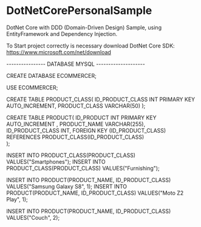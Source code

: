# DotNetCorePersonalSample
DotNet Core with DDD (Domain-Driven Design) Sample, 
using EntityFramework and Dependency Injection.

To Start project correctly is necessary download DotNet Core SDK:
https://www.microsoft.com/net/download


---------------- DATABASE MYSQL --------------------


CREATE DATABASE ECOMMERCER;

USE ECOMMERCER;

CREATE TABLE PRODUCT_CLASS(
	ID_PRODUCT_CLASS INT PRIMARY KEY AUTO_INCREMENT,
	PRODUCT_CLASS VARCHAR(50)
);


CREATE TABLE PRODUCT(
	ID_PRODUCT INT PRIMARY KEY AUTO_INCREMENT ,
	PRODUCT_NAME VARCHAR(255),
    ID_PRODUCT_CLASS INT,
    FOREIGN KEY (ID_PRODUCT_CLASS) REFERENCES PRODUCT_CLASS(ID_PRODUCT_CLASS)  
);

INSERT INTO PRODUCT_CLASS(PRODUCT_CLASS) VALUES("Smartphones");
INSERT INTO PRODUCT_CLASS(PRODUCT_CLASS) VALUES("Furnishing");

INSERT INTO PRODUCT(PRODUCT_NAME, ID_PRODUCT_CLASS) VALUES("Samsung Galaxy S8", 1);
INSERT INTO PRODUCT(PRODUCT_NAME, ID_PRODUCT_CLASS) VALUES("Moto Z2 Play", 1);

INSERT INTO PRODUCT(PRODUCT_NAME, ID_PRODUCT_CLASS) VALUES("Couch", 2);

